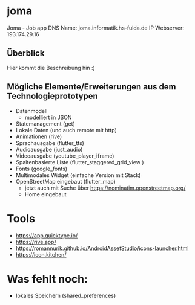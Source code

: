 # joma

Joma - Job app
DNS Name: joma.informatik.hs-fulda.de
IP Webserver: 193.174.29.16


## Überblick

Hier kommt die Beschreibung hin :)

## Mögliche Elemente/Erweiterungen aus dem Technologieprototypen

- Datenmodell
    - modelliert in JSON
- Statemanagement (get)
- Lokale Daten (und auch remote mit http)
- Animationen (rive)
- Sprachausgabe (flutter_tts)
- Audioausgabe (just_audio)
- Videoausgabe (youtube_player_iframe)
- Spaltenbasierte Liste (flutter_staggered_grid_view )
- Fonts (google_fonts)
- Multimodales Widget (einfache Version mit Stack)
- OpenStreetMap eingebaut (flutter_map)
    - jetzt auch mit Suche über https://nominatim.openstreetmap.org/
    - Home eingebaut
  
# Tools
- https://app.quicktype.io/
- https://rive.app/
- https://romannurik.github.io/AndroidAssetStudio/icons-launcher.html
- https://icon.kitchen/


# Was fehlt noch:

- lokales Speichern (shared_preferences)
